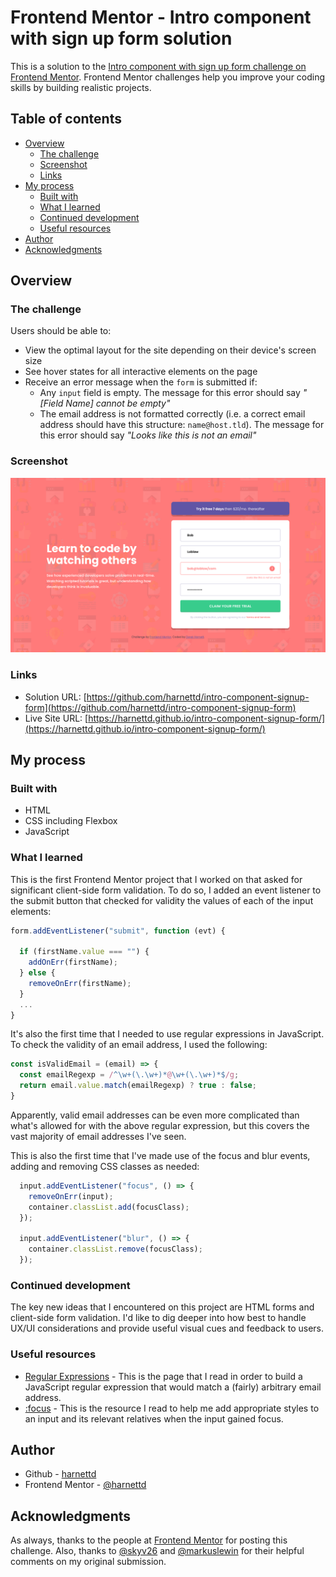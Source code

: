 # Frontend Mentor - Intro component with sign up form solution

This is a solution to the [Intro component with sign up form challenge on Frontend Mentor](https://www.frontendmentor.io/challenges/intro-component-with-signup-form-5cf91bd49edda32581d28fd1). Frontend Mentor challenges help you improve your coding skills by building realistic projects.

## Table of contents

- [Overview](#overview)
  - [The challenge](#the-challenge)
  - [Screenshot](#screenshot)
  - [Links](#links)
- [My process](#my-process)
  - [Built with](#built-with)
  - [What I learned](#what-i-learned)
  - [Continued development](#continued-development)
  - [Useful resources](#useful-resources)
- [Author](#author)
- [Acknowledgments](#acknowledgments)

## Overview

### The challenge

Users should be able to:

- View the optimal layout for the site depending on their device's screen size
- See hover states for all interactive elements on the page
- Receive an error message when the `form` is submitted if:
  - Any `input` field is empty. The message for this error should say *"[Field Name] cannot be empty"*
  - The email address is not formatted correctly (i.e. a correct email address should have this structure: `name@host.tld`). The message for this error should say *"Looks like this is not an email"*

### Screenshot

![Desktop screenshot](./images/screenshot-desktop.png)

### Links

- Solution URL: [https://github.com/harnettd/intro-component-signup-form](https://github.com/harnettd/intro-component-signup-form)
- Live Site URL: [https://harnettd.github.io/intro-component-signup-form/](https://harnettd.github.io/intro-component-signup-form/)

## My process

### Built with

- HTML
- CSS including Flexbox
- JavaScript

### What I learned

This is the first Frontend Mentor project that I worked on that asked for significant client-side form validation. To do so, I added an event listener to the submit button that checked for validity the values of each of the input elements:

```js
form.addEventListener("submit", function (evt) {

  if (firstName.value === "") {
    addOnErr(firstName);
  } else {
    removeOnErr(firstName);
  }
  ...
}
```

It's also the first time that I needed to use regular expressions in JavaScript. To check the validity of an email address, I used the following:

```js
const isValidEmail = (email) => {
  const emailRegexp = /^\w+(\.\w+)*@\w+(\.\w+)*$/g;
  return email.value.match(emailRegexp) ? true : false;
}
```

Apparently, valid email addresses can be even more complicated than what's allowed for with the above regular expression, but this covers the vast majority of email addresses I've seen.

This is also the first time that I've made use of the focus and blur events, adding and removing CSS classes as needed:

```js
  input.addEventListener("focus", () => {
    removeOnErr(input);
    container.classList.add(focusClass);
  });

  input.addEventListener("blur", () => {
    container.classList.remove(focusClass);
  });
```

### Continued development

The key new ideas that I encountered on this project are HTML forms and client-side form validation. I'd like to dig deeper into how best to handle UX/UI considerations and provide useful visual cues and feedback to users.

### Useful resources

- [Regular Expressions](https://developer.mozilla.org/en-US/docs/Web/JavaScript/Guide/Regular_expressions) - This is the page that I read in order to build a JavaScript regular expression that would match a (fairly) arbitrary email address.
- [:focus](https://developer.mozilla.org/en-US/docs/Web/CSS/:focus) - This is the resource I read to help me add appropriate styles to an input and its relevant relatives when the input gained focus.

## Author

- Github - [harnettd](https://github.comharnettd)
- Frontend Mentor - [@harnettd](https://www.frontendmentor.io/profile/harnettd)

## Acknowledgments

As always, thanks to the people at [Frontend Mentor](https://www.frontendmentor.io) for posting this challenge. Also, thanks to [@skyv26](https://www.frontendmentor.io/profile/skyv26) and [@markuslewin](https://www.frontendmentor.io/profile/markuslewin) for their helpful comments on my original submission.
